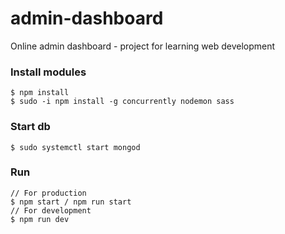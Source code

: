 # admin-dashboard
Online admin dashboard - project for learning web development

### Install modules
```
$ npm install
$ sudo -i npm install -g concurrently nodemon sass
```

### Start db
```
$ sudo systemctl start mongod
```

### Run
```
// For production
$ npm start / npm run start
// For development
$ npm run dev
```
